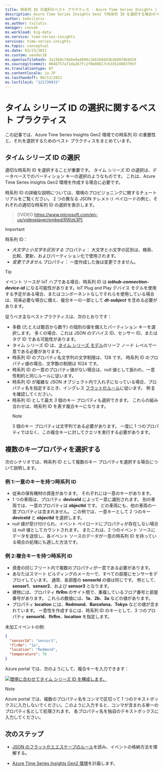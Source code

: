 ```yaml
---
title: 時系列 ID の選択のベスト プラクティス - Azure Time Series Insights | Microsoft Docs
description: Azure Time Series Insights Gen2 で時系列 ID を選択する場合のベスト プラクティスについて説明します。
author: tedvilutis
ms.author: tvilutis
manager: cnovak
ms.workload: big-data
ms.service: time-series-insights
services: time-series-insights
ms.topic: conceptual
ms.date: 03/23/2021
ms.custom: seodec18
ms.openlocfilehash: 3a15b0c74ebe9a4696c2b61b6dd3b16d9f4b9d10
ms.sourcegitcommit: 0046757af1da267fc2f0e88617c633524883795f
ms.translationtype: HT
ms.contentlocale: ja-JP
ms.lasthandoff: 08/13/2021
ms.locfileid: "121730915"
---
```

# <a name="best-practices-for-choosing-a-time-series-id"></a>タイム シリーズ ID の選択に関するベスト プラクティス

この記事では、Azure Time Series Insights Gen2 環境での時系列 ID の重要性と、それを選択するためのベスト プラクティスをまとめています。

## <a name="choose-a-time-series-id"></a>タイム シリーズ ID の選択

適切な時系列 ID を選択することが重要です。 タイム シリーズ ID の選択は、データベースでのパーティション キーの選択のようなものです。 これは、Azure Time Series Insights Gen2 環境を作成する場合に必要です。

時系列 ID の詳細な説明については、環境のプロビジョニングに関するチュートリアルをご覧ください。 2 つの異なる JSON テレメトリ ペイロードの例と、それぞれの適切な時系列 ID の選択を表示します。</br>

> [!VIDEO https://www.microsoft.com/en-us/videoplayer/embed/RWzk3P]


> [!IMPORTANT]
> 時系列 ID：
>
> * *大文字と小文字を区別する* プロパティ： 大文字と小文字の区別は、検索、比較、更新、およびパーティション化で使用されます。
> * *変更できません* プロパティ： 一度作成した後は変更できません。

> [!TIP]
> イベント ソースが IoT ハブである場合、時系列 ID は ***iothub-connection-device-id*** になる可能性があります。IoT Plug and Play デバイス モデルを使用する予定がある場合、またはコンポーネントなしでそれらを使用している場合は、将来必要な場合に備え、複合キーの一部として ***dt-subject*** を含める必要があります。

従うべき主なベストプラクティスは、次のとおりです：

* 多数 (たとえば数百から数千) の個別の値を備えたパーティション キーを選択します。 多くの場合、これは JSON のデバイス ID、センサー ID、またはタグ ID である可能性があります。
* タイム シリーズ ID は、[タイム シリーズ モデル](./concepts-model-overview.md)のリーフ ノード レベルで一意である必要があります。
* 時系列 ID のプロパティ名文字列の文字制限は、128 です。 時系列 ID のプロパティ値の場合、文字数の制限は 1024 です。
* 時系列 ID の一意のプロパティ値がない場合は、null 値として扱われ、一意性制約と同じルールに従います。
* 時系列 ID が複雑な JSON オブジェクト内で入れ子になっている場合、プロパティ名を指定するとき、イングレス [フラット化ルール](./concepts-json-flattening-escaping-rules.md)に従います。 例 [B](concepts-json-flattening-escaping-rules.md#example-b) を確認してください。
* 時系列 ID として最大 *3* 個のキー プロパティも選択できます。 これらの組み合わせは、時系列 ID を表す複合キーになります。  
  > [!NOTE]
  > 3 個のキー プロパティは文字列である必要があります。
  > 一度に 1 つのプロパティではなく、この複合キーに対してクエリを実行する必要があります。

## <a name="select-more-than-one-key-property"></a>複数のキープロパティを選択する

次のシナリオでは、時系列 ID として複数のキー プロパティを選択する場合について説明します。  

### <a name="example-1-time-series-id-with-a-unique-key"></a>例 1:一意のキーを持つ時系列 ID

* 従来の保有機材の資産があります。 それぞれには一意のキーがあります。
* 1 つの車両は、プロパティ **deviceId** によって一意に識別されます。 別の車両では、一意のプロパティは **objectId** です。 どの車両にも、他の車両の一意プロパティは含まれません。 この例では、一意キーとして 2 つのキー **deviceId** と **objectId** を選択します。
* null 値が受け付けられ、イベント ペイロードにプロパティが存在しない場合は null 値としてカウントされます。 またこれは、2 つのイベント ソースにデータを送信し、各イベント ソースのデータが一意の時系列 ID を持っている場合の処理にも適した方法です。

### <a name="example-2-time-series-id-with-a-composite-key"></a>例 2:複合キーを持つ時系列 ID

* 資産の同じフリート内で複数のプロパティが一意である必要があります。
* あなたはスマート ビルディングのメーカーで、すべての部屋にセンサーをデプロイしています。 通常、各部屋の **sensorId** の値は同じです。 例として、**sensor1**、**sensor2**、および **sensor3** となります。
* 建物には、プロパティ **flrRm** のサイト間で、重複しているフロア番号と部屋番号があります。 これらの数値には、**1a**、**2b**、**3a** などの値があります。
* プロパティ **location** には、**Redmond**、**Barcelona**、**Tokyo** などの値が含まれています。 一意性を作成するには、時系列 ID のキーとして、3 つのプロパティ **sensorId**、**flrRm**、**location** を指定します。

未加工イベントの例:

```JSON
{
  "sensorId": "sensor1",
  "flrRm": "1a",
  "location": "Redmond",
  "temperature": 78
}
```

Azure portal では、次のようにして、複合キーを入力できます：

[![環境に合わせてタイム シリーズ ID を構成します。](media/v2-how-to-tsid/configure-environment-key.png)](media/v2-how-to-tsid/configure-environment-key.png#lightbox)

  > [!NOTE]
  > Azure portal では、複数のプロパティ名をコンマで区切って 1 つのテキストボックスに入力しないでください。このように入力すると、コンマが含まれる単一のプロパティ名として処理されます。
  > 各プロパティ名を独自のテキストボックスに入力してください。

## <a name="next-steps"></a>次のステップ

* [JSON のフラット化とエスケープのルール](./concepts-json-flattening-escaping-rules.md)を読み、イベントの格納方法を理解する。

* [Azure Time Series Insights Gen2 環境](./how-to-plan-your-environment.md)を計画します。
